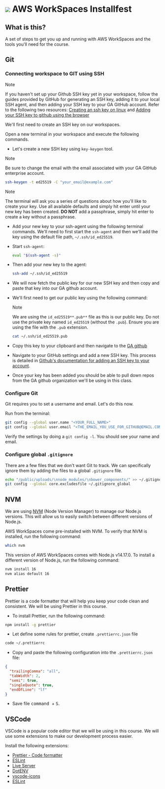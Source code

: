 # ![](https://ga-dash.s3.amazonaws.com/production/assets/logo-9f88ae6c9c3871690e33280fcf557f33.png) AWS WorkSpaces Installfest

## What is this?

A set of steps to get you up and running with AWS WorkSpaces and the tools you'll need for the course.

## Git

### Connecting workspace to GIT using SSH

> [!NOTE]
> If you haven't set up your Github SSH key yet in your workspace, follow the guides provided by GitHub for generating an SSH key, adding it to your local SSH agent, and then adding your SSH key to your GA GitHub account. Refer to the following two resources: [Creating an ssh key on linux](https://docs.github.com/en/authentication/connecting-to-github-with-ssh/generating-a-new-ssh-key-and-adding-it-to-the-ssh-agent) and [Adding your SSH key to github using the browser](https://docs.github.com/en/authentication/connecting-to-github-with-ssh/adding-a-new-ssh-key-to-your-github-account)

We'll first need to create an SSH key on our workspaces.

Open a new terminal in your workspace and execute the following commands.

- Let's create a new SSH key using `key-keygen` tool.

> [!NOTE]
> Be sure to change the email with the email associated with your GA GitHub enterprise account.

```bash
ssh-keygen -t ed25519 -C "your_email@example.com"
```

> [!NOTE]
> The terminal will ask you a series of questions about how you'll like to create your key. Use all available defaults and simply hit enter until your new key has been created. **DO NOT** add a passphrase, simply hit enter to create a key without a passphrase.

- Add your new key to your ssh-agent using the following terminal commands. We'll need to first start the `ssh-agent` and then we'll add the key using the default file path, `~/.ssh/id_ed25519`.

- Start `ssh-agent`:

  ```bash
  eval "$(ssh-agent -s)"
  ```

- Then add your new key to the agent:

  ```bash
  ssh-add ~/.ssh/id_ed25519
  ```

- We will now fetch the public key for our new SSH key and then copy and paste that key into our GA github account.

- We'll first need to get our public key using the following command:

  > [!NOTE]
  > We are using the `id_ed25519**.pub**` file as this is our public key. Do not use the private key named `id_ed25519` (without the `.pub`). Ensure you are using the file with the `.pub` extension.

  ```bash
  cat ~/.ssh/id_ed25519.pub
  ```

- Copy this key to your clipboard and then navigate to the [GA github](https://git.generalassemb.ly/)

- Navigate to your GitHub settings and add a new SSH key. This process is detailed in [Github's documentation for adding an SSH key to your account](https://docs.github.com/en/authentication/connecting-to-github-with-ssh/adding-a-new-ssh-key-to-your-github-account).

- Once your key has been added you should be able to pull down repos from the GA github organization we'll be using in this class.

### Configure Git

Git requires you to set a username and email. Let's do this now.

Run from the terminal:

```bash
git config --global user.name "<YOUR_FULL_NAME>"
git config --global user.email "<THE_EMAIL_YOU_USE_FOR_GITHUB@EMAIL.COM>"
```

Verify the settings by doing a `git config -l`. You should see your name and email.

### Configure global `.gitignore`

There are a few files that we don't want Git to track. We can specifically ignore them by adding the files to a global `.gitignore` file.

```bash
echo "/public/uploads/\nnode_modules/\nbower_components/" >> ~/.gitignore_global
git config --global core.excludesfile ~/.gitignore_global
```

## NVM

We are using [NVM](https://github.com/nvm-sh/nvm) (Node Version Manager) to manage our Node.js versions. This will allow us to easily switch between different versions of Node.js.

AWS WorkSpaces come pre-installed with NVM. To verify that NVM is installed, run the following command:

```bash
which nvm
```

This version of AWS WorkSpaces comes with Node.js v14.17.0. To install a different version of Node.js, run the following command:

```bash
nvm install 16
nvm alias default 16
```

## Prettier

Prettier is a code formatter that will help you keep your code clean and consistent. We will be using Prettier in this course.

- To install Prettier, run the following command:

```bash
npm install -g prettier
```

- Let define some rules for prettier, create `.prettierrc.json` file

```bash
code ~/.prettierrc
```

- Copy and paste the following configuration into the `.prettierrc.json` file:

```json
{
  "trailingComma": "all",
  "tabWidth": 2,
  "semi": true,
  "singleQuote": true,
  "endOfLine": "lf"
}
```

- Save file <kbd>command </kbd> + <kbd>S</kbd>.

## VSCode

VSCode is a popular code editor that we will be using in this course. We will use some extensions to make our development process easier.

Install the following extensions:

- [Prettier - Code formatter](https://marketplace.visualstudio.com/items?itemName=esbenp.prettier-vscode)
- [ESLint](https://marketplace.visualstudio.com/items?itemName=dbaeumer.vscode-eslint)
- [Live Server](https://marketplace.visualstudio.com/items?itemName=ritwickdey.LiveServer)
- [DotENV](https://marketplace.visualstudio.com/items?itemName=mikestead.dotenv)
- [vscode-icons](https://marketplace.visualstudio.com/items?itemName=vscode-icons-team.vscode-icons)
- [ESLint](https://marketplace.visualstudio.com/items?itemName=dbaeumer.vscode-eslint)
